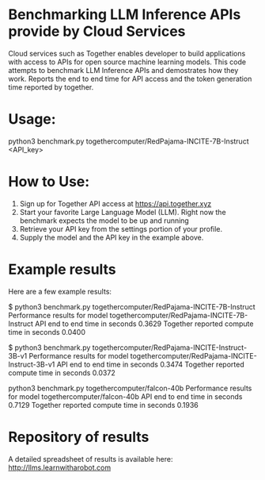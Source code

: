 # Benchmarking LLM Inference APIs provide by Cloud Services
Cloud services such as Together enables developer to build applications with access to APIs for open source machine learning models.
This code attempts to benchmark LLM Inference APIs and demostrates how they work.
Reports the end to end time for API access and the token generation time reported by together.

# Usage:
python3 benchmark.py togethercomputer/RedPajama-INCITE-7B-Instruct <API_key>

# How to Use:
1. Sign up for Together API access at https://api.together.xyz
2. Start your favorite Large Language Model (LLM). Right now the benchmark expects the model to be up and running
3. Retrieve your API key from the settings portion of your profile.
4. Supply the model and the API key in the example above.

# Example results
Here are a few example results:

$ python3 benchmark.py togethercomputer/RedPajama-INCITE-7B-Instruct <api key>
Performance results for model togethercomputer/RedPajama-INCITE-7B-Instruct
API end to end time in seconds 0.3629
Together reported compute time in seconds 0.0400

$ python3 benchmark.py togethercomputer/RedPajama-INCITE-Instruct-3B-v1 <api key>
Performance results for model togethercomputer/RedPajama-INCITE-Instruct-3B-v1
API end to end time in seconds 0.3474
Together reported compute time in seconds 0.0372

python3 benchmark.py togethercomputer/falcon-40b <api key> 
Performance results for model togethercomputer/falcon-40b
API end to end time in seconds 0.7129
Together reported compute time in seconds 0.1936

# Repository of results
A detailed spreadsheet of results is available here: http://llms.learnwitharobot.com


